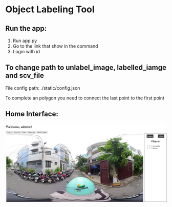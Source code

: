 # Object Labeling Tool

## Run the app:
1. Run app.py
2. Go to the link that show in the command
3. Login with id
   
## To change path to unlabel_image, labelled_iamge and scv_file
File config path: ./static/config.json

To complete an polygon you need to connect the last point to the first point 

## Home Interface:

![...](https://github.com/tranvietcuong03/Tool-Label/blob/master/Visualization/Home.png)
